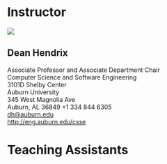 # Instructor

<img src="https://www.gravatar.com/avatar/2b04d1598ac490199eece0d569ee3454" />

## Dean Hendrix 

Associate Professor and Associate Department Chair  
Computer Science and Software Engineering  
3101D Shelby Center  
Auburn University  
345 West Magnolia Ave  
Auburn, AL 36849
+1 334 844 6305  
<dh@auburn.edu>  
<http://eng.auburn.edu/csse>


# Teaching Assistants
